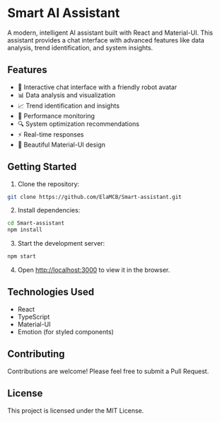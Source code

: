 # Smart AI Assistant

A modern, intelligent AI assistant built with React and Material-UI. This assistant provides a chat interface with advanced features like data analysis, trend identification, and system insights.

## Features

- 🤖 Interactive chat interface with a friendly robot avatar
- 📊 Data analysis and visualization
- 📈 Trend identification and insights
- 🎯 Performance monitoring
- 🔍 System optimization recommendations
- ⚡ Real-time responses
- 🎨 Beautiful Material-UI design

## Getting Started

1. Clone the repository:
```bash
git clone https://github.com/ElaMCB/Smart-assistant.git
```

2. Install dependencies:
```bash
cd Smart-assistant
npm install
```

3. Start the development server:
```bash
npm start
```

4. Open [http://localhost:3000](http://localhost:3000) to view it in the browser.

## Technologies Used

- React
- TypeScript
- Material-UI
- Emotion (for styled components)

## Contributing

Contributions are welcome! Please feel free to submit a Pull Request.

## License

This project is licensed under the MIT License. 
